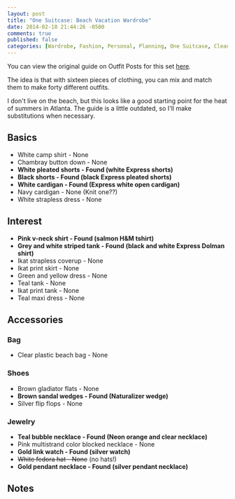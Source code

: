 ```yaml
---
layout: post
title: "One Suitcase: Beach Vacation Wardrobe"
date: 2014-02-18 21:44:26 -0500
comments: true
published: false
categories: [Wardrobe, Fashion, Personal, Planning, One Suitcase, Cleanout, Summer]
---
```


You can view the original guide on Outfit Posts for this set [here](http://www.outfitposts.com/2012/12/summary-one-suitcase-beach-vacation.html).

The idea is that with sixteen pieces of clothing, you can mix and match them to make forty 
different outfits.

I don't live on the beach, but this looks like a good starting point for the
heat of summers in Atlanta.  The guide is a little outdated, so I'll make 
substitutions when necessary.

## Basics
- White camp shirt - None
- Chambray button down - None
- **White pleated shorts - Found (white Express shorts)**
- **Black shorts - Found (black Express pleated shorts)**
- **White cardigan - Found (Express white open cardigan)**
- Navy cardigan - None (Knit one??)
- White strapless dress - None

## Interest
- **Pink v-neck shirt - Found (salmon H&M tshirt)**
- **Grey and white striped tank - Found (black and white Express Dolman shirt)**
- Ikat strapless coverup - None
- Ikat print skirt - None
- Green and yellow dress - None
- Teal tank - None
- Ikat print tank - None
- Teal maxi dress - None

## Accessories
### Bag
- Clear plastic beach bag - None

### Shoes
- Brown gladiator flats - None
- **Brown sandal wedges - Found (Naturalizer wedge)**
- Silver flip flops - None

### Jewelry
- **Teal bubble necklace - Found (Neon orange and clear necklace)**
- Pink multistrand color blocked necklace - None
- **Gold link watch - Found (silver watch)**
- <del>White fedora hat - None</del> (no hats!)
- **Gold pendant necklace - Found (silver pendant necklace)**

## Notes
